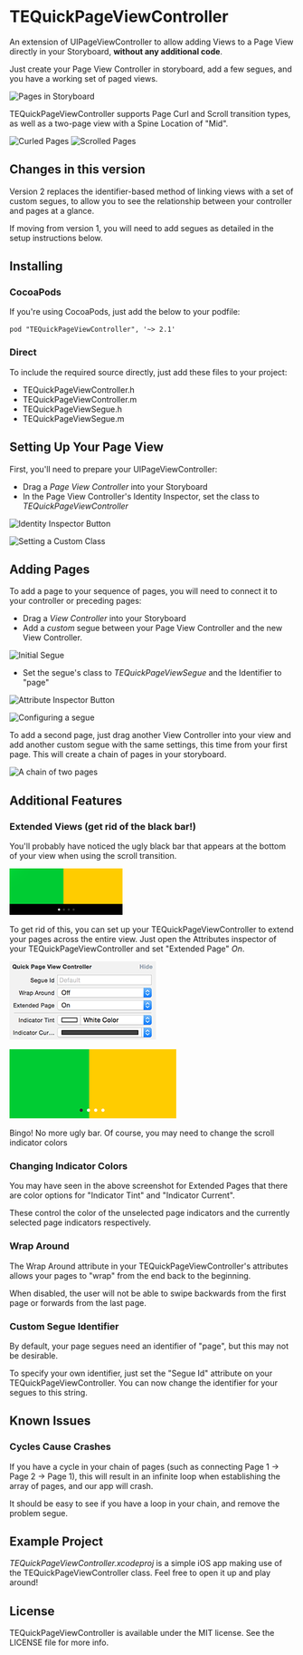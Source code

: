 # TEQuickPageViewController

An extension of UIPageViewController to allow adding Views to a Page View directly in your Storyboard, **without any additional code**.

Just create your Page View Controller in storyboard, add a few segues, and you have a working set of paged views.

![Pages in Storyboard](Screenshots/storyboard-example.png)

TEQuickPageViewController supports Page Curl and Scroll transition types, as well as a two-page view with a Spine Location of "Mid".

![Curled Pages](Screenshots/curl-example.png)
![Scrolled Pages](Screenshots/scroll-example.png)

## Changes in this version

Version 2 replaces the identifier-based method of linking views with a set of custom segues, to allow you to see the relationship between your controller and pages at a glance.

If moving from version 1, you will need to add segues as detailed in the setup instructions below.

## Installing

### CocoaPods

If you're using CocoaPods, just add the below to your podfile:

    pod "TEQuickPageViewController", '~> 2.1'

### Direct

To include the required source directly, just add these files to your project:

* TEQuickPageViewController.h
* TEQuickPageViewController.m
* TEQuickPageViewSegue.h
* TEQuickPageViewSegue.m

## Setting Up Your Page View

First, you'll need to prepare your UIPageViewController:

* Drag a *Page View Controller* into your Storyboard
* In the Page View Controller's Identity Inspector, set the class to *TEQuickPageViewController*

![Identity Inspector Button](Screenshots/identityinspector.png)

![Setting a Custom Class](Screenshots/2-setclass.png)

## Adding Pages

To add a page to your sequence of pages, you will need to connect it to your controller or preceding pages:

* Drag a *View Controller* into your Storyboard
* Add a *custom* segue between your Page View Controller and the new View Controller.

![Initial Segue](Screenshots/customsegue1.png)

* Set the segue's class to *TEQuickPageViewSegue* and the Identifier to "page"

![Attribute Inspector Button](Screenshots/3-attributeinspector.png)

![Configuring a segue](Screenshots/page-storyboard.png)

To add a second page, just drag another View Controller into your view and add another custom segue with the same settings, this time from your first page. This will create a chain of pages in your storyboard.

![A chain of two pages](Screenshots/twopagechain.png)

## Additional Features

### Extended Views (get rid of the black bar!)

You'll probably have noticed the ugly black bar that appears at the bottom of your view when using the scroll transition.

![The Ugly Black Bar](Screenshots/uglybar.png)

To get rid of this, you can set up your TEQuickPageViewController to extend your pages across the entire view. Just open the Attributes inspector of your TEQuickPageViewController and set "Extended Page" *On*.

![The Ugly Black Bar](Screenshots/extendedpage.png)

![The Ugly Black Bar](Screenshots/nouglybar.png)

Bingo! No more ugly bar. Of course, you may need to change the scroll indicator colors

### Changing Indicator Colors

You may have seen in the above screenshot for Extended Pages that there are color options for "Indicator Tint" and "Indicator Current".

These control the color of the unselected page indicators and the currently selected page indicators respectively.

### Wrap Around

The Wrap Around attribute in your TEQuickPageViewController's attributes allows your pages to "wrap" from the end back to the beginning.

When disabled, the user will not be able to swipe backwards from the first page or forwards from the last page.

### Custom Segue Identifier

By default, your page segues need an identifier of "page", but this may not be desirable.

To specify your own identifier, just set the "Segue Id" attribute on your TEQuickPageViewController. You can now change the identifier for your segues to this string.

## Known Issues

### Cycles Cause Crashes

If you have a cycle in your chain of pages (such as connecting Page 1 -> Page 2 -> Page 1), this will result in an infinite loop when establishing the array of pages, and our app will crash.

It should be easy to see if you have a loop in your chain, and remove the problem segue.

## Example Project

*TEQuickPageViewController.xcodeproj* is a simple iOS app making use of the TEQuickPageViewController class. Feel free to open it up and play around!

## License

TEQuickPageViewController is available under the MIT license. See the LICENSE file for more info.